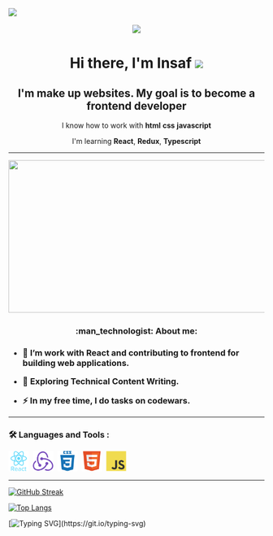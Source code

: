 ![](https://komarev.com/ghpvc/?username=prodREAKTOR)
<div id="header" align="center">
  <img src="https://media.giphy.com/media/M9gbBd9nbDrOTu1Mqx/giphy.gif" width="100"/>
</div>

<h1 align="center">Hi there, I'm Insaf
<img src="https://github.com/blackcater/blackcater/raw/main/images/Hi.gif" height="32"/></h1>

<h2 align="center">I'm make up websites. My goal is to become a frontend developer</h2>
<p align='center'>I know how to work with <b>html</b> <b>css</b> <b>javascript</b></p>
<p align='center'>I'm learning <b>React</b>, <b>Redux</b>, <b>Typescript</b></p>

---

<div align="center">
  <img src="https://media.giphy.com/media/dWesBcTLavkZuG35MI/giphy.gif" width="600" height="300"/>
</div>


<h3 align="center"> :man_technologist: About me:<h3/>
  
- :telescope: I’m work with React and contributing to frontend for building web applications.

- :seedling: Exploring Technical Content Writing.

- :zap: In my free time, I do tasks on codewars.

---
  
### :hammer_and_wrench: Languages and Tools :
<img src="https://github.com/devicons/devicon/blob/master/icons/react/react-original-wordmark.svg" title="React" alt="React" width="40" height="40"/>&nbsp;
<img src="https://github.com/devicons/devicon/blob/master/icons/redux/redux-original.svg" title="Redux" alt="Redux " width="40" height="40"/>&nbsp;
<img src="https://github.com/devicons/devicon/blob/master/icons/css3/css3-plain-wordmark.svg"  title="CSS3" alt="CSS" width="40" height="40"/>&nbsp;
<img src="https://github.com/devicons/devicon/blob/master/icons/html5/html5-original.svg" title="HTML5" alt="HTML" width="40" height="40"/>&nbsp;
<img src="https://github.com/devicons/devicon/blob/master/icons/javascript/javascript-original.svg" title="JavaScript" alt="JavaScript" width="40" height="40"/>&nbsp;

  ---
[![GitHub Streak](http://github-readme-streak-stats.herokuapp.com?user=W3bReactor&theme=dark&background=000000)](https://git.io/streak-stats)

[![Top Langs](https://github-readme-stats.vercel.app/api/top-langs/?username=W3bReactor&layout=compact&theme=vision-friendly-dark)](https://github.com/anuraghazra/github-readme-stats)

  
  
  [![Typing SVG](https://readme-typing-svg.herokuapp.com?color=%2336BCF7&lines=Making+a+project...)](https://git.io/typing-svg)

